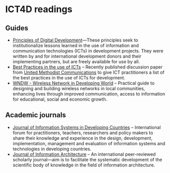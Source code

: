 # ICT4D readings

## Guides

* [Principles of Digital Development](http://digitalprinciples.org/)—These principles seek to institutionalize lessons learned in the use of information and communication technologies \(ICTs\) in development projects. They were written by and for international development donors and their implementing partners, but are freely available for use by all.
* [Best Practices in the use of ICTs](http://ow.ly/uLrRM) – Recently published discussion paper from [United Methodist Communications](http://www.umcom.org/site/c.mrLZJ9PFKmG/b.2730433/k.BD83/Home.htm) to give ICT practitioners a list of the best practices in the use of ICTs for development.
* [WNDW - Wireless Network in Developing World](http://wndw.net/) – Practical guide to designing and building wireless networks in local communities, enhancing lives through improved communication, access to information for educational, social and economic growth.

## Academic journals

* [Journal of Information Systems in Developing Countries](http://www.ejisdc.org/ojs2/index.php/ejisdc) – International forum for practitioners, teachers, researchers and policy makers to share their knowledge and experience in the design, development, implementation, management and evaluation of information systems and technologies in developing countries.
* [Journal of Information Architecture](http://journalofia.org/) – An international peer-reviewed scholarly journal—aim is to facilitate the systematic development of the scientific body of knowledge in the field of information architecture.




